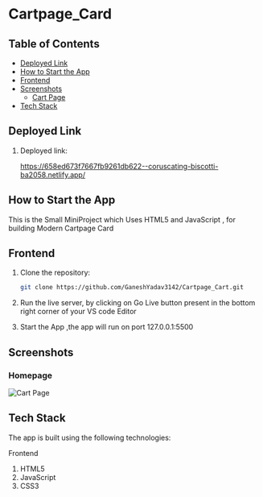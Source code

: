 # Cartpage_Card

## Table of Contents

- [Deployed Link](#deployed-link)
- [How to Start the App](#how-to-start-the-app)
- [Frontend](#frontend)
- [Screenshots](#screenshots)
  - [Cart Page](#cart-page)
- [Tech Stack](#tech-stack)

## Deployed Link

1. Deployed link:

   https://658ed673f7667fb9261db622--coruscating-biscotti-ba2058.netlify.app/  

## How to Start the App

This is the Small MiniProject which Uses HTML5 and JavaScript , for building Modern Cartpage Card

## Frontend 

1. Clone the repository:

   ```bash
   git clone https://github.com/GaneshYadav3142/Cartpage_Cart.git

2. Run the live server, by clicking on Go Live button present in the bottom right corner of your VS code Editor

3. Start the App ,the app will run on port 127.0.0.1:5500


## Screenshots

### Homepage 

![Cart Page](./utils/screenShot.jpg)


## Tech Stack

The app is built using the following technologies:

Frontend
1. HTML5
2. JavaScript
3. CSS3

